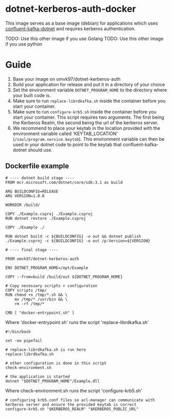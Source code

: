 # dotnet-kerberos-auth-docker

This image serves as a base image (debian) for applications which uses [confluent-kafka-dotnet](https://github.com/confluentinc/confluent-kafka-dotnet) and requires kerberos authentication.

TODO: Use this other image if you use Golang
TODO: Use this other image if you use python

# Guide

1. Base your image on omvk97/dotnet-kerberos-auth
2. Build your application for release and put it in a directory of your choice
3. Set the environment variable `DOTNET_PROGRAM_HOME` to the directory where your built code is.
4. Make sure to run `replace-librdkafka.sh` inside the container before you start your container.
5. Make sure to run `configure-krb5.sh` inside the container before you start your container. This script requires two arguments. The first being the Kerberos Realm, the second being the url of the kerberos server.
6. We recommend to place your keytab in the location provided with the environment variable called 'KEYTAB_LOCATION' (`/sasl/program.service.keytab`). This environment variable can then be used in your dotnet code to point to the keytab that confluent-kafka-dotnet should use.

## Dockerfile example

```
# ---- dotnet build stage ----
FROM mcr.microsoft.com/dotnet/core/sdk:3.1 as build

ARG BUILDCONFIG=RELEASE
ARG VERSION=1.0.0

WORKDIR /build/

COPY ./Example.csproj ./Example.csproj
RUN dotnet restore ./Example.csproj

COPY ./Example ./

RUN dotnet build -c ${BUILDCONFIG} -o out && dotnet publish ./Example.csproj -c ${BUILDCONFIG} -o out /p:Version=${VERSION}

# ---- final stage ----

FROM omvk97/dotnet-kerberos-auth

ENV DOTNET_PROGRAM_HOME=/opt/Example

COPY --from=build /build/out ${DOTNET_PROGRAM_HOME}

# Copy necessary scripts + configuration
COPY scripts /tmp/
RUN chmod +x /tmp/*.sh && \
    mv /tmp/* /usr/bin && \
    rm -rf /tmp/*

CMD [ "docker-entrypoint.sh" ]
```

Where 'docker-entrypoint.sh' runs the script 'replace-librdkafka.sh'

```
#!/bin/bash

set -eo pipefail

# replace-librdkafka.sh is run here
replace-librdkafka.sh

# other configuration is done in this script
check-environment.sh

# the application is started
dotnet "$DOTNET_PROGRAM_HOME"/Example.dll
```

Where check-environment.sh runs the script 'configure-krb5.sh'

```
# configuring krb5.conf files so acl-manager can communicate with kerberos server and ensure the provided keytab is correct
configure-krb5.sh "$KERBEROS_REALM" "$KERBEROS_PUBLIC_URL"
```